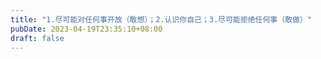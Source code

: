 ```yaml
---
title: "1.尽可能对任何事开放（敢想）；2.认识你自己；3.尽可能拒绝任何事（敢做）"
pubDate: 2023-04-19T23:35:10+08:00
draft: false
---
```

